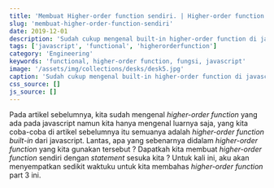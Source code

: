 ```yaml
---
title: 'Membuat Higher-order function sendiri. | Higher-order function part 3'
slug: 'membuat-higher-order-function-sendiri'
date: 2019-12-01
description: 'Sudah cukup mengenal built-in higher-order function di javascript ? Mari kita mengenal lebih dalam dan mencoba membuatnya sendiri.'
tags: ['javascript', 'functional', 'higherorderfunction']
category: 'Engineering'
keywords: 'functional, higher-order function, fungsi, javascript'
image: '/assets/img/collections/desks/desk5.jpg'
caption: 'Sudah cukup mengenal built-in higher-order function di javascript ? Mari kita mengenal lebih dalam dan mencoba membuatnya sendiri.'
css_source: []
js_source: []
---
```


Pada artikel sebelumnya, kita sudah mengenal *higher-order function* yang ada pada javascript namun kita hanya mengenal luarnya saja, yang kita coba-coba di artikel sebelumnya itu semuanya adalah *higher-order function built-in* dari javascript. Lantas, apa yang sebenarnya didalam *higher-order function* yang kita gunakan tersebut ? Dapatkah kita membuat *higher-order function* sendiri dengan *statement* sesuka kita ? Untuk kali ini, aku akan menyempatkan sedikit waktuku untuk kita membahas *higher-order function* part 3 ini.

